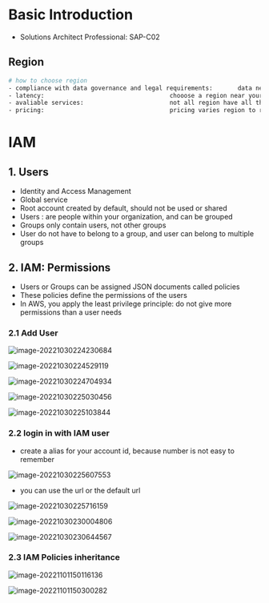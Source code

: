# Basic Introduction

- Solutions Architect Professional: SAP-C02

## Region

```bash
# how to choose region
- compliance with data governance and legal requirements:       data never leaves a region without permision
- latency:                                   chooose a region near your customer, reduce the network latency
- avaliable services:                        not all region have all the services
- pricing:                                   pricing varies region to region
```

# IAM

## 1. Users

- Identity and Access Management
- Global service
- Root account created by default, should not be used or shared
- Users : are people within your organization, and can be grouped
- Groups only contain users, not other groups
- User do not have to belong to a group, and user can belong to multiple groups

## 2. IAM: Permissions

- Users or Groups can be assigned JSON documents called policies
- These policies define the permissions of the users
- In AWS, you apply the least privilege principle: do not give more permissions than a user needs

### 2.1 Add User

![image-20221030224230684](https://erick-typora-image.oss-cn-shanghai.aliyuncs.com/img/image-20221030224230684.png)

![image-20221030224529119](https://erick-typora-image.oss-cn-shanghai.aliyuncs.com/img/image-20221030224529119.png)

![image-20221030224704934](https://erick-typora-image.oss-cn-shanghai.aliyuncs.com/img/image-20221030224704934.png)

![image-20221030225030456](https://erick-typora-image.oss-cn-shanghai.aliyuncs.com/img/image-20221030225030456.png)

![image-20221030225103844](https://erick-typora-image.oss-cn-shanghai.aliyuncs.com/img/image-20221030225103844.png)

### 2.2 login in with IAM user

- create a alias for your account id, because number is not easy to remember

![image-20221030225607553](https://erick-typora-image.oss-cn-shanghai.aliyuncs.com/img/image-20221030225607553.png)

- you can use the url or the default url

![image-20221030225716159](https://erick-typora-image.oss-cn-shanghai.aliyuncs.com/img/image-20221030225716159.png)

![image-20221030230004806](https://erick-typora-image.oss-cn-shanghai.aliyuncs.com/img/image-20221030230004806.png)

![image-20221030230644567](https://erick-typora-image.oss-cn-shanghai.aliyuncs.com/img/image-20221030230644567.png)

### 2.3 IAM Policies inheritance

![image-20221101150116136](https://erick-typora-image.oss-cn-shanghai.aliyuncs.com/img/image-20221101150116136.png)

![image-20221101150300282](https://erick-typora-image.oss-cn-shanghai.aliyuncs.com/img/image-20221101150300282.png)

 